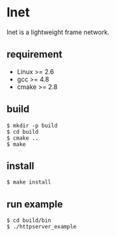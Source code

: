 # lnet
lnet is a lightweight frame network.

## requirement

* Linux >= 2.6
* gcc >= 4.8
* cmake >= 2.8

## build
```
$ mkdir -p build
$ cd build
$ cmake ..
$ make
```

## install

```
$ make install
```

## run example
```
$ cd build/bin
$ ./httpserver_example
```
